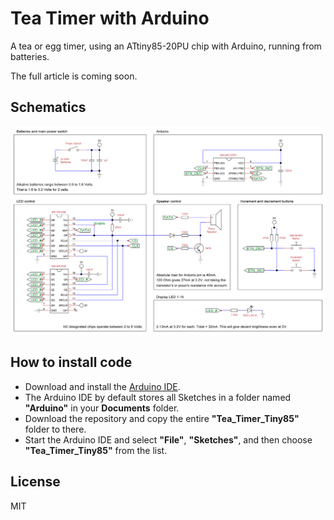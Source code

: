 # Tea Timer with Arduino
A tea or egg timer, using an ATtiny85-20PU chip with Arduino, running from batteries.

The full article is coming soon.

## Schematics
![Wiring Diagram](tea_timer_schematics.png)

## How to install code
- Download and install the [Arduino IDE](https://www.arduino.cc/en/software).
- The Arduino IDE by default stores all Sketches in a folder named **"Arduino"** in your **Documents** folder.
- Download the repository and copy the entire **"Tea_Timer_Tiny85"** folder to there.
- Start the Arduino IDE and select **"File"**, **"Sketches"**, and then choose **"Tea_Timer_Tiny85"** from the list.

## License
MIT